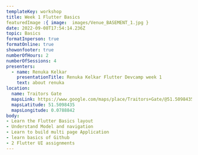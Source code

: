 ```yaml
---
templateKey: workshop
title: Week 1 Flutter Basics
featuredImage :{ image:  images/Venue_BASEMENT_1.jpg }
date: 2022-09-08T17:54:14.236Z
topic: Basics
formatInperson: true
formatOnline: true
showonfooter: true
numberOfHours: 2
numberOfSessions: 4
presenters:
  - name: Renuka Kelkar
    presentationTitle: Renuka Kelkar Flutter Devcamp week 1
    text: about renuka
location:
  name: Traitors Gate
  mapsLink: https://www.google.com/maps/place/Traitors+Gate/@51.5098435,-0.0788842,19z/data=!4m5!3m4!1s0x4876030dd752a1c5:0x4a35f7c87ee9c96!8m2!3d51.5098435!4d-0.0784241
  mapsLatitude: 51.5098435
  mapsLongitude: 0.0788842
body:
- Learn the Flutter Basics layout
- Understand Model and navigation
- Learn to build multi page Application
- learn basics of Github
- 2 Flutter UI assignments
---
```

